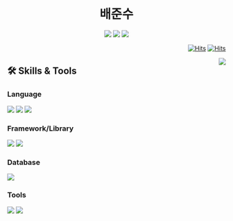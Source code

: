 <div align="center">

# 배준수

<a href="https://www.linkedin.com/in/junsu-594122277/"><img src="https://img.shields.io/badge/Linkedin-0A66C2?style=flat-square&logo=linkedin&logoColor=white"/></a>
<a href="junsoopooh@naver.com"><img src="https://img.shields.io/badge/Email-03C75A?style=flat-square&logo=naver&logoColor=white"/></a>
<a href="https://junsoopooh.github.io/"><img src="https://img.shields.io/badge/Blog-222222?style=flat-square&logo=githubpages&logoColor=white"/></a>

</div>

<div align="right">
  
[![Hits](https://hits.seeyoufarm.com/api/count/incr/badge.svg?url=https%3A%2F%2Fgithub.com%2Fjunsoopooh&count_bg=%23000000&title_bg=%23A31515&icon=github.svg&icon_color=%23E7E7E7&title=Github&edge_flat=false)](https://hits.seeyoufarm.com)
[![Hits](https://hits.seeyoufarm.com/api/count/incr/badge.svg?url=https%3A%2F%2Fjunsoopooh.github.io&count_bg=%23000000&title_bg=%234C9BFD&icon=hackhands.svg&icon_color=%23E7E7E7&title=Blog&edge_flat=false)](https://hits.seeyoufarm.com)


<a href="https://solved.ac/profile/junsoopooh"><img align="right" src="http://mazassumnida.wtf/api/v2/generate_badge?boj=junsoopooh"/></a>
  
</div>

<div align="left">
  
## 🛠 Skills & Tools

### Language
<img src="https://img.shields.io/badge/Python-3776AB?style=flat-square&logo=python&logoColor=white"/> <img src="https://img.shields.io/badge/Javascript-F7DF1E?style=flat-square&logo=javascript&logoColor=black"/> <img src="https://img.shields.io/badge/Typescript-3178C6?style=flat-square&logo=typescript&logoColor=white"/>

### Framework/Library
<img src="https://img.shields.io/badge/Node.js-339933?style=flat-square&logo=nodedotjs&logoColor=white"/> <img src="https://img.shields.io/badge/Express-000000?style=flat-square&logo=express&logoColor=white"/>

### Database
<img src="https://img.shields.io/badge/MongoDB-47A248?style=flat-square&logo=mongodb&logoColor=white"/>

### Tools
<img src="https://img.shields.io/badge/Github-181717?style=flat-square&logo=github&logoColor=white"/> <img src="https://img.shields.io/badge/AWS%20EC2-FF9900?style=flat-square&logo=amazonec2&logoColor=white"/>

</div>



